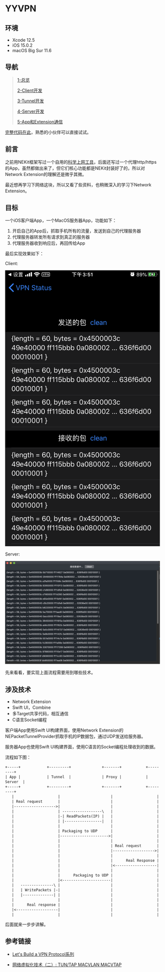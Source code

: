 # YYVPN

## 环境

- Xcode 12.5
- iOS 15.0.2
- macOS Big Sur 11.6

## 导航

> [1-总览](https://www.jianshu.com/p/2a64c36dd63b)
>
> [2-Client开发](https://www.jianshu.com/p/989687822a2b)
>
> [3-Tunnel开发](https://www.jianshu.com/p/b90513c1bc52)
>
> [4-Server开发](https://www.jianshu.com/p/ce87c647aa4f)
>
> [5-App和Extension通信](https://www.jianshu.com/p/1427937cbcc1)

[完整代码在此](https://github.com/cgcym1234/YYVPN)，熟悉的小伙伴可以直接试试。

## 前言

之前用NEKit框架写过一个自用的[科学上网工具](https://github.com/cgcym1234/vpn_ss)，后面还写过一个代理http/https的App，虽然都做出来了，但它们核心功能都是NEKit封装好了的，所以对Network Extension的理解还是微乎其微。

最近想再学习下网络这块，所以又看了些资料，也稍微深入的学习下Network Extension。

## 目标

一个iOS客户端App，一个MacOS服务器App，功能如下：

1. 开启自己的App后，抓取手机所有的流量，发送到自己的代理服务器
2. 代理服务器转发所有请求到真正的服务器
3. 代理服务器收到响应后，再回传给App

最后实现效果如下：

Client:

![](https://raw.githubusercontent.com/cgcym1234/pic/main/vpn/client.png)



Server:

![](https://raw.githubusercontent.com/cgcym1234/pic/main/vpn/server.jpg)

先来看看，要实现上面流程需要用到哪些技术。

## 涉及技术

- Network Extension
- Swift UI，Combine
- 多Target共享代码，相互通信
- C语言Socket编程

客户端App使用Swift UI构建界面，使用Network Extension的NEPacketTunnelProvider抓取手机的IP数据包，通过UDP发送给服务器。

服务器App也使用Swift UI构建界面，使用C语言的Socket编程处理收到的数据。

流程如下图：

```
+-----+            +---------+              +-------+           +---------+
| App |            | Tunnel  |              | Proxy |           | Server  |
+-----+            +---------+              +-------+           +---------+
   |                    |                       |                    |
   | Real request       |                       |                    |
   |------------------->|                       |                    |
   |                    | ------------------\   |                    |
   |                    |-| ReadPackets(IP) |   |                    |
   |                    | |-----------------|   |                    |
   |                    |                       |                    |
   |                    | Packaging to UDP      |                    |
   |                    |---------------------->|                    |
   |                    |                       |                    |
   |                    |                       | Real request       |
   |                    |                       |------------------->|
   |                    |                       |                    |
   |                    |                       |      Real Response |
   |                    |                       |<-------------------|
   |                    |                       |                    |
   |                    |      Packaging to UDP |                    |
   |                    |<----------------------|                    |
   |   ---------------\ |                       |                    |
   |   | WritePackets |-|                       |                    |
   |   |--------------| |                       |                    |
   |                    |                       |                    |
   |      Real response |                       |                    |
   |<-------------------|                       |                    |
   |                    |                       |                    |
```

后面就来一步步讲解。

## 参考链接

- [Let's Build a VPN Protocol系列](https://kean.blog/post/lets-build-vpn-protocol)

- [网络虚拟化技术（二）: TUN/TAP MACVLAN MACVTAP](https://blog.kghost.info/2013/03/27/linux-network-tun/)